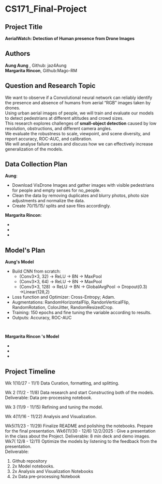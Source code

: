 # CS171_Final-Project

## Project Title
**AerialWatch: Detection of Human presence from Drone Images**

## Authors
**Aung Aung** , Github: jaz4Aung <br>
**Margarita Rincon**, Github:Mago-RM

## Question and Research Topic
We want to observe if a Convolutional neural network can reliably identify the presence and absence of humans from aerial “RGB”  images taken by drones. <br>
Using urban aerial images of people, we will train and evaluate our models to detect pedestrians at different altitudes and crowd sizes. <br>
This research explores challenges of **small-object detection** caused by low resolution, obstructions, and different camera angles.<br>
We evaluate the robustness to scale, viewpoint, and scene diversity, and report accuracy, ROC-AUC, and calibration.<br>
We will analyse failure cases and discuss how we can effectively increase generalization of the models.

## Data Collection Plan

**Aung**: 
<ul>
<li>Download VisDrone Images and gather images with visible pedestrians for  people and empty senses for no_people.</li>
<li> Clean the data by removing duplicates and blurry photos, photo size adjustments and normalize the data.</li>
<li>Create 70/15/15/ splits and save files accordingly. </li>
</ul>


**Margarita Rincon**: 
<ul>
<li>  </li>
<li>  </li>
<li>  </li>

</ul>


## Model's Plan 

**Aung's Model**
<ul>
<li>Build CNN from scratch: 
<ul><li>(Conv3×3, 32) → ReLU → BN → MaxPool</li> 
       <li>(Conv3×3, 64) → ReLU → BN → MaxPool</li>
       <li>(Conv3×3, 128) → ReLU → BN → GlobalAvgPool → Dropout(0.3) →Linear(128,2) </li>
</ul>
<li>Loss function and Optimizer: Cross-Entropy; Adam.</li> 
<li>Augmentations: RandomHorizontalFlip, RandonVerticalFlip, RandomRotation, ColorJitter, RandomResizedCrop.</li>
<li> Training: 150 epochs and fine tuning the variable according to results.</li>
<li>Outputs: Accuracy, ROC-AUC</li>
</ul><br>

**Margarita Rincon 's Model**

<ul>
<li>  </li>
<li>  </li>
<li>  </li>

</ul>

## Project Timeline
Wk 1(10/27 - 11/1)
Data Curation, formatting, and splitting.

Wk 2 (11/2 - 11/8)
Data research and start Constructing both of the models. <br>
Deliverable: Data pre-processing notebook.

Wk 3 (11/9 - 11/15)
Refining and tuning the model.

Wk 4(11/16 - 11/22)
Analysis and Visualization.

Wk5(11/23 - 11/29)
Finalize README and polishing the notebooks. Prepare for the final presentation.
Wk6(11/30 - 12/6)
12/2/2025 : Give a presentation in the class about the Project. 
Deliverable: 8 min deck and demo images.
Wk7( 12/8 - 12/11)
Optimize the models by listening to the feedback from the presentation.<br>
Deliverable: 
<ol>
<li>Github repository</li>
<li>2x Model notebooks.</li>
<li>2x Analysis and Visualization Notebooks</li>
<li>2x Data pre-processing Notebook</li>
</ol>

